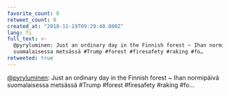```yaml
---
favorite_count: 0
retweet_count: 0
created_at: "2018-11-19T09:29:40.000Z"
lang: fi
full_text: >-
  @pyryluminen: Just an ordinary day in the Finnish forest ~ Ihan normipäivä
  suomalaisessa metsässä #Trump #forest #firesafety #raking #fo…
retweeted: true
---
```


[@pyryluminen](https://twitter.com/pyryluminen): Just an ordinary day in the
Finnish forest ~ Ihan normipäivä suomalaisessa metsässä #Trump #forest
#firesafety #raking #fo…
